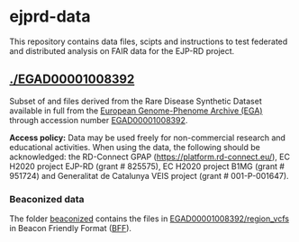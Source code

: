 # ejprd-data

This repository contains data files, scipts and instructions to test federated and distributed analysis on FAIR data for the EJP-RD project.

## [./EGAD00001008392](./EGAD00001008392)
Subset of and files derived from the Rare Disease Synthetic Dataset available in full from the [European Genome-Phenome Archive (EGA)](https://ega-archive.org/) through accession number [EGAD00001008392](https://ega-archive.org/datasets/EGAD00001008392).

**Access policy:** Data may be used freely for non-commercial research and educational activities. When using the data, the following should be acknowledged: the RD-Connect GPAP (https://platform.rd-connect.eu/), EC H2020 project EJP-RD (grant # 825575), EC H2020 project B1MG (grant # 951724) and Generalitat de Catalunya VEIS project (grant # 001-P-001647). 

### Beaconized data
The folder [beaconized](/beaconized) contains the files in [EGAD00001008392/region_vcfs](/EGAD00001008392/region_vcfs/) in Beacon Friendly Format ([BFF](https://github.com/EGA-archive/beacon2-ri-tools?tab=readme-ov-file#what-is-the-beacon-friendly-format-bff)).